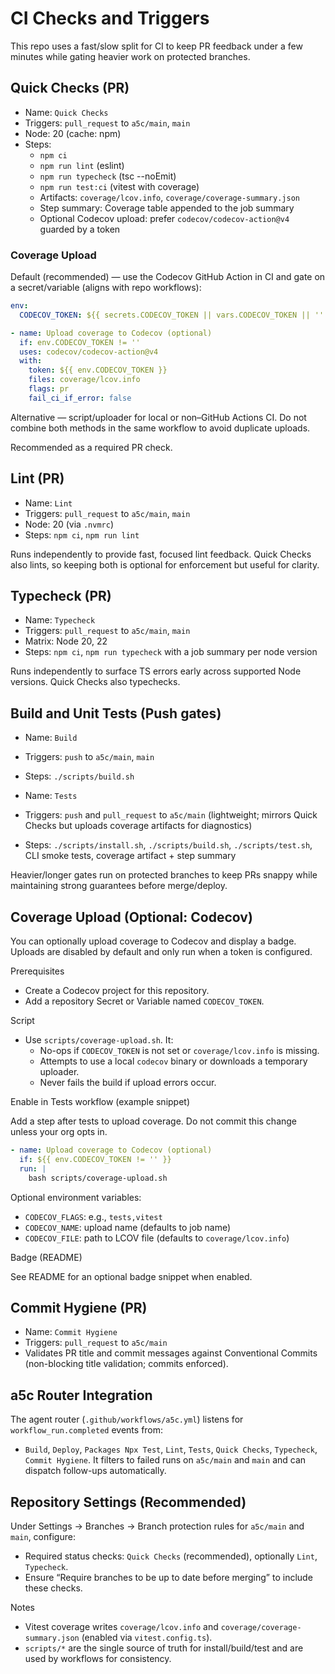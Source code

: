 # CI Checks and Triggers

This repo uses a fast/slow split for CI to keep PR feedback under a few minutes while gating heavier work on protected branches.

## Quick Checks (PR)

- Name: `Quick Checks`
- Triggers: `pull_request` to `a5c/main`, `main`
- Node: 20 (cache: npm)
- Steps:
  - `npm ci`
  - `npm run lint` (eslint)
  - `npm run typecheck` (tsc --noEmit)
  - `npm run test:ci` (vitest with coverage)
  - Artifacts: `coverage/lcov.info`, `coverage/coverage-summary.json`
  - Step summary: Coverage table appended to the job summary
  - Optional Codecov upload: prefer `codecov/codecov-action@v4` guarded by a token

### Coverage Upload

Default (recommended) — use the Codecov GitHub Action in CI and gate on a secret/variable (aligns with repo workflows):

```yaml
env:
  CODECOV_TOKEN: ${{ secrets.CODECOV_TOKEN || vars.CODECOV_TOKEN || '' }}

- name: Upload coverage to Codecov (optional)
  if: env.CODECOV_TOKEN != ''
  uses: codecov/codecov-action@v4
  with:
    token: ${{ env.CODECOV_TOKEN }}
    files: coverage/lcov.info
    flags: pr
    fail_ci_if_error: false
```

Alternative — script/uploader for local or non–GitHub Actions CI. Do not combine both methods in the same workflow to avoid duplicate uploads.

Recommended as a required PR check.

## Lint (PR)

- Name: `Lint`
- Triggers: `pull_request` to `a5c/main`, `main`
- Node: 20 (via `.nvmrc`)
- Steps: `npm ci`, `npm run lint`

Runs independently to provide fast, focused lint feedback. Quick Checks also lints, so keeping both is optional for enforcement but useful for clarity.

## Typecheck (PR)

- Name: `Typecheck`
- Triggers: `pull_request` to `a5c/main`, `main`
- Matrix: Node 20, 22
- Steps: `npm ci`, `npm run typecheck` with a job summary per node version

Runs independently to surface TS errors early across supported Node versions. Quick Checks also typechecks.

## Build and Unit Tests (Push gates)

- Name: `Build`
- Triggers: `push` to `a5c/main`, `main`
- Steps: `./scripts/build.sh`

- Name: `Tests`
- Triggers: `push` and `pull_request` to `a5c/main` (lightweight; mirrors Quick Checks but uploads coverage artifacts for diagnostics)
- Steps: `./scripts/install.sh`, `./scripts/build.sh`, `./scripts/test.sh`, CLI smoke tests, coverage artifact + step summary

Heavier/longer gates run on protected branches to keep PRs snappy while maintaining strong guarantees before merge/deploy.

## Coverage Upload (Optional: Codecov)

You can optionally upload coverage to Codecov and display a badge. Uploads are disabled by default and only run when a token is configured.

Prerequisites

- Create a Codecov project for this repository.
- Add a repository Secret or Variable named `CODECOV_TOKEN`.

Script

- Use `scripts/coverage-upload.sh`. It:
  - No-ops if `CODECOV_TOKEN` is not set or `coverage/lcov.info` is missing.
  - Attempts to use a local `codecov` binary or downloads a temporary uploader.
  - Never fails the build if upload errors occur.

Enable in Tests workflow (example snippet)

Add a step after tests to upload coverage. Do not commit this change unless your org opts in.

```yaml
- name: Upload coverage to Codecov (optional)
  if: ${{ env.CODECOV_TOKEN != '' }}
  run: |
    bash scripts/coverage-upload.sh
```

Optional environment variables:

- `CODECOV_FLAGS`: e.g., `tests,vitest`
- `CODECOV_NAME`: upload name (defaults to job name)
- `CODECOV_FILE`: path to LCOV file (defaults to `coverage/lcov.info`)

Badge (README)

See README for an optional badge snippet when enabled.

## Commit Hygiene (PR)

- Name: `Commit Hygiene`
- Triggers: `pull_request` to `a5c/main`
- Validates PR title and commit messages against Conventional Commits (non-blocking title validation; commits enforced).

## a5c Router Integration

The agent router (`.github/workflows/a5c.yml`) listens for `workflow_run.completed` events from:

- `Build`, `Deploy`, `Packages Npx Test`, `Lint`, `Tests`, `Quick Checks`, `Typecheck`, `Commit Hygiene`.
  It filters to failed runs on `a5c/main` and `main` and can dispatch follow-ups automatically.

## Repository Settings (Recommended)

Under Settings → Branches → Branch protection rules for `a5c/main` and `main`, configure:

- Required status checks: `Quick Checks` (recommended), optionally `Lint`, `Typecheck`.
- Ensure “Require branches to be up to date before merging” to include these checks.

Notes

- Vitest coverage writes `coverage/lcov.info` and `coverage/coverage-summary.json` (enabled via `vitest.config.ts`).
- `scripts/*` are the single source of truth for install/build/test and are used by workflows for consistency.
